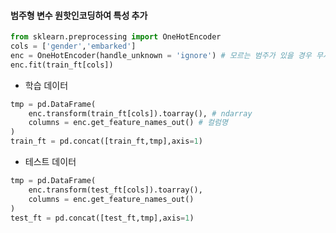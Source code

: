 #### 범주형 변수 원핫인코딩하여 특성 추가

```python
from sklearn.preprocessing import OneHotEncoder  
cols = ['gender','embarked']  
enc = OneHotEncoder(handle_unknown = 'ignore') # 모르는 범주가 있을 경우 무시  
enc.fit(train_ft[cols])
```

- 학습 데이터
```python
tmp = pd.DataFrame(  
    enc.transform(train_ft[cols]).toarray(), # ndarray  
    columns = enc.get_feature_names_out() # 컬럼명  
)  
train_ft = pd.concat([train_ft,tmp],axis=1)  
```

- 테스트 데이터
```python
tmp = pd.DataFrame(  
    enc.transform(test_ft[cols]).toarray(),  
    columns = enc.get_feature_names_out()  
)  
test_ft = pd.concat([test_ft,tmp],axis=1)
```


